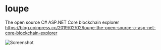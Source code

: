 # loupe
The open source C# ASP.NET Core blockchain explorer<BR>
https://blog.coinpress.cc/2019/02/02/loupe-the-open-source-c-asp-net-core-blockchain-explorer


![Screenshot](https://i.imgur.com/Y5gXfmF.png)
